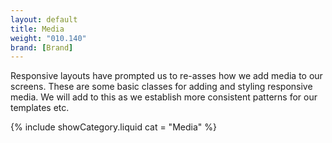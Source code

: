 ```yaml
---
layout: default
title: Media
weight: "010.140"
brand: [Brand]
---
```


<div class="row">
	<div class="col-sm-8 col-sm-offset-4 category-head lead">
		Responsive layouts have prompted us to re-asses how we add media to our screens. These are some basic classes for adding and styling responsive media. We will
		add to this as we establish more consistent patterns for our templates etc.
	</div>
</div>

{% include showCategory.liquid  cat = "Media" %}
